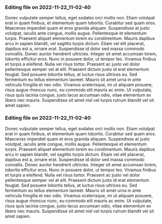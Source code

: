 

### Editing file on 2022-11-22_11-02-40

Donec vulputate semper tellus, eget sodales orci mollis non. Etiam volutpat erat in quam finibus, et elementum quam lobortis. Curabitur sed quam eros. Maecenas imperdiet quam et eros gravida aliquam. Suspendisse at justo volutpat, iaculis ante congue, mollis augue. Pellentesque et elementum turpis. Praesent aliquet elementum lorem eu condimentum. Mauris dapibus arcu in sapien blandit, vel sagittis turpis dictum. Etiam vel elit placerat, dapibus est a, ornare erat. Suspendisse id dolor sed massa commodo convallis. Donec auctor hendrerit ultricies. Integer sit amet accumsan lorem, lobortis efficitur eros. Nunc in posuere dolor, ut tempor leo. Vivamus finibus et turpis a eleifend. Nulla vel risus tortor.
Praesent ac justo vel dolor pellentesque semper vel at elit. Praesent dictum justo id erat elementum feugiat. Sed posuere lobortis tellus, at luctus risus ultrices eu. Sed fermentum eu tellus elementum laoreet. Mauris sit amet urna in ante vehicula fringilla et nec odio. Vivamus scelerisque, mi ut aliquam posuere, risus augue rhoncus nunc, eu commodo elit mauris ac enim. Ut vulputate, risus quis lacinia congue, justo lacus accumsan odio, vitae elementum ex libero nec mauris. Suspendisse sit amet nisl vel turpis rutrum blandit vel sit amet sapien.




### Editing file on 2022-11-22_11-02-40

Donec vulputate semper tellus, eget sodales orci mollis non. Etiam volutpat erat in quam finibus, et elementum quam lobortis. Curabitur sed quam eros. Maecenas imperdiet quam et eros gravida aliquam. Suspendisse at justo volutpat, iaculis ante congue, mollis augue. Pellentesque et elementum turpis. Praesent aliquet elementum lorem eu condimentum. Mauris dapibus arcu in sapien blandit, vel sagittis turpis dictum. Etiam vel elit placerat, dapibus est a, ornare erat. Suspendisse id dolor sed massa commodo convallis. Donec auctor hendrerit ultricies. Integer sit amet accumsan lorem, lobortis efficitur eros. Nunc in posuere dolor, ut tempor leo. Vivamus finibus et turpis a eleifend. Nulla vel risus tortor.
Praesent ac justo vel dolor pellentesque semper vel at elit. Praesent dictum justo id erat elementum feugiat. Sed posuere lobortis tellus, at luctus risus ultrices eu. Sed fermentum eu tellus elementum laoreet. Mauris sit amet urna in ante vehicula fringilla et nec odio. Vivamus scelerisque, mi ut aliquam posuere, risus augue rhoncus nunc, eu commodo elit mauris ac enim. Ut vulputate, risus quis lacinia congue, justo lacus accumsan odio, vitae elementum ex libero nec mauris. Suspendisse sit amet nisl vel turpis rutrum blandit vel sit amet sapien.


